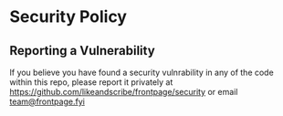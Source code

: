 # Security Policy

## Reporting a Vulnerability

If you believe you have found a security vulnrability in any of the code within this repo, please report it privately at https://github.com/likeandscribe/frontpage/security or email team@frontpage.fyi
